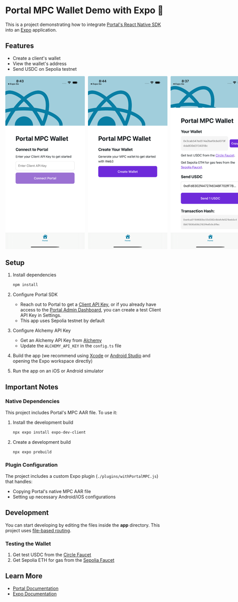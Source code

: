 # Portal MPC Wallet Demo with Expo 👋

This is a project demonstrating how to integrate [Portal's React Native SDK](https://docs.portalhq.io) into an [Expo](https://expo.dev) application.

## Features

- Create a client's wallet
- View the wallet's address
- Send USDC on Sepolia testnet

<div style="display: flex; justify-content: space-between; gap: 10px;">
  <img src="./assets/images/client-api-key.png" width="250" alt="Enter Client API Key" />
  <img src="./assets/images/create-wallet.png" width="250" alt="Create Wallet" />
  <img src="./assets/images/send-usdc.png" width="250" alt="Send USDC" />
</div>

## Setup

1. Install dependencies
   ```bash
   npm install
   ```

2. Configure Portal SDK
   - Reach out to Portal to get a [Client API Key](https://docs.portalhq.io/docs/getting-started/client-api-key), or if you already have access to the [Portal Admin Dashboard](https://app.portalhq.io), you can create a test Client API Key in Settings.
   - This app uses Sepolia testnet by default

3. Configure Alchemy API Key
   - Get an Alchemy API Key from [Alchemy](https://www.alchemy.com)
   - Update the `ALCHEMY_API_KEY` in the `config.ts` file

3. Build the app (we recommend using [Xcode](https://developer.apple.com/xcode/) or [Android Studio](https://developer.android.com/studio) and opening the Expo workspace directly)

4. Run the app on an iOS or Android simulator

## Important Notes

### Native Dependencies

This project includes Portal's MPC AAR file. To use it:

1. Install the development build
   ```bash
   npx expo install expo-dev-client
   ```

2. Create a development build
   ```bash
   npx expo prebuild
   ```

### Plugin Configuration

The project includes a custom Expo plugin (`./plugins/withPortalMPC.js`) that handles:
- Copying Portal's native MPC AAR file
- Setting up necessary Android/iOS configurations

## Development

You can start developing by editing the files inside the **app** directory. This project uses [file-based routing](https://docs.expo.dev/router/introduction).

### Testing the Wallet

1. Get test USDC from the [Circle Faucet](https://faucet.circle.com)
2. Get Sepolia ETH for gas from the [Sepolia Faucet](https://sepoliafaucet.com)

## Learn More

- [Portal Documentation](https://docs.portalhq.io)
- [Expo Documentation](https://docs.expo.dev)

